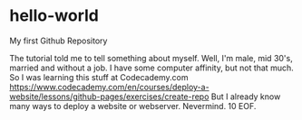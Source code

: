 # hello-world
My first Github Repository

The tutorial told me to tell something about myself. Well, I'm male, mid 30's, married and without a job.
I have some computer affinity, but not that much. 
So I was learning this stuff at Codecademy.com
https://www.codecademy.com/en/courses/deploy-a-website/lessons/github-pages/exercises/create-repo
But I already know many ways to deploy a website or webserver.
Nevermind.
10 EOF.
